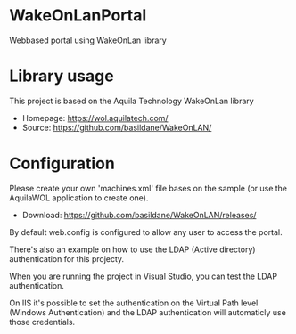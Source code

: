 # WakeOnLanPortal
Webbased portal using WakeOnLan library

# Library usage
This project is based on the Aquila Technology WakeOnLan library
* Homepage: https://wol.aquilatech.com/
* Source: https://github.com/basildane/WakeOnLAN/

# Configuration
Please create your own 'machines.xml' file bases on the sample (or use the AquilaWOL application to create one).
* Download: https://github.com/basildane/WakeOnLAN/releases/

By default web.config is configured to allow any user to access the portal.

There's also an example on how to use the LDAP (Active directory) authentication for this projecty.

When you are running the project in Visual Studio, you can test the LDAP authentication.

On IIS it's possible to set the authentication on the Virtual Path level (Windows Authentication) and the LDAP authentication will automaticly use those credentials.
